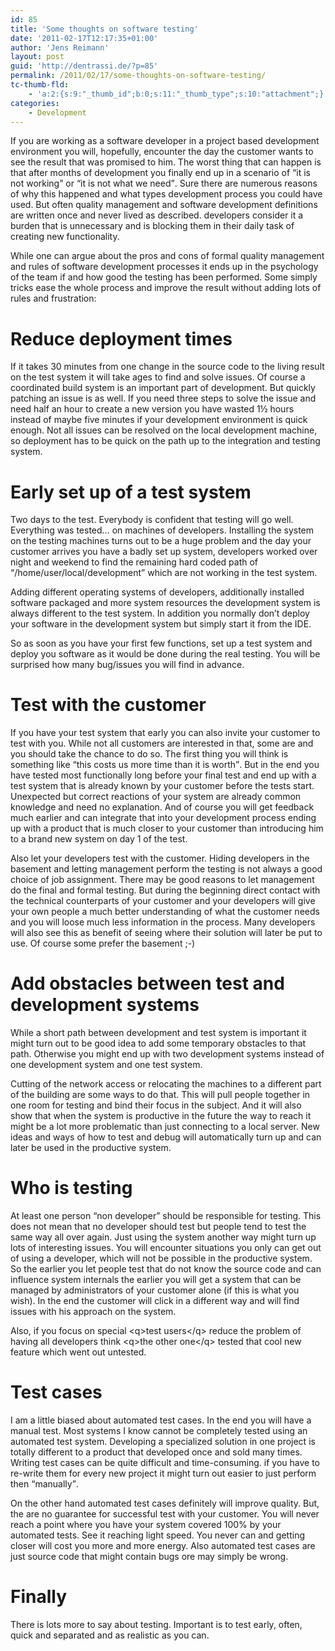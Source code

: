 ```yaml
---
id: 85
title: 'Some thoughts on software testing'
date: '2011-02-17T12:17:35+01:00'
author: 'Jens Reimann'
layout: post
guid: 'http://dentrassi.de/?p=85'
permalink: /2011/02/17/some-thoughts-on-software-testing/
tc-thumb-fld:
    - 'a:2:{s:9:"_thumb_id";b:0;s:11:"_thumb_type";s:10:"attachment";}'
categories:
    - Development
---
```


If you are working as a software developer in a project based development environment you will, hopefully, encounter the day the customer wants to see the result that was promised to him. The worst thing that can happen is that after months of development you finally end up in a scenario of <q>it is not working</q> or <q>it is not what we need</q>. Sure there are numerous reasons of why this happened and what types development process you could have used. But often quality management and software development definitions are written once and never lived as described. developers consider it a burden that is unnecessary and is blocking them in their daily task of creating new functionality.

<!-- more -->

While one can argue about the pros and cons of formal quality management and rules of software development processes it ends up in the psychology of the team if and how good the testing has been performed. Some simply tricks ease the whole process and improve the result without adding lots of rules and frustration:

# Reduce deployment times

If it takes 30 minutes from one change in the source code to the living result on the test system it will take ages to find and solve issues. Of course a coordinated build system is an important part of development. But quickly patching an issue is as well. If you need three steps to solve the issue and need half an hour to create a new version you have wasted 1½ hours instead of maybe five minutes if your development environment is quick enough. Not all issues can be resolved on the local development machine, so deployment has to be quick on the path up to the integration and testing system.

# Early set up of a test system

Two days to the test. Everybody is confident that testing will go well. Everything was tested… on machines of developers. Installing the system on the testing machines turns out to be a huge problem and the day your customer arrives you have a badly set up system, developers worked over night and weekend to find the remaining hard coded path of <q>/home/user/local/development</q> which are not working in the test system.

Adding different operating systems of developers, additionally installed software packaged and more system resources the development system is always different to the test system. In addition you normally don’t deploy your software in the development system but simply start it from the IDE.

So as soon as you have your first few functions, set up a test system and deploy you software as it would be done during the real testing. You will be surprised how many bug/issues you will find in advance.

# Test with the customer

If you have your test system that early you can also invite your customer to test with you. While not all customers are interested in that, some are and you should take the chance to do so. The first thing you will think is something like <q>this costs us more time than it is worth</q>. But in the end you have tested most functionally long before your final test and end up with a test system that is already known by your customer before the tests start. Unexpected but correct reactions of your system are already common knowledge and need no explanation. And of course you will get feedback much earlier and can integrate that into your development process ending up with a product that is much closer to your customer than introducing him to a brand new system on day 1 of the test.

Also let your developers test with the customer. Hiding developers in the basement and letting management perform the testing is not always a good choice of job assignment. There may be good reasons to let management do the final and formal testing. But during the beginning direct contact with the technical counterparts of your customer and your developers will give your own people a much better understanding of what the customer needs and you will loose much less information in the process. Many developers will also see this as benefit of seeing where their solution will later be put to use. Of course some prefer the basement ;-)

# Add obstacles between test and development systems

While a short path between development and test system is important it might turn out to be good idea to add some temporary obstacles to that path. Otherwise you might end up with two development systems instead of one development system and one test system.

Cutting of the network access or relocating the machines to a different part of the building are some ways to do that. This will pull people together in one room for testing and bind their focus in the subject. And it will also show that when the system is productive in the future the way to reach it might be a lot more problematic than just connecting to a local server. New ideas and ways of how to test and debug will automatically turn up and can later be used in the productive system.

# Who is testing

At least one person <q>non developer</q> should be responsible for testing. This does not mean that no developer should test but people tend to test the same way all over again. Just using the system another way might turn up lots of interesting issues. You will encounter situations you only can get out of using a developer, which will not be possible in the productive system. So the earlier you let people test that do not know the source code and can influence system internals the earlier you will get a system that can be managed by administrators of your customer alone (if this is what you wish). In the end the customer will click in a different way and will find issues with his approach on the system.

Also, if you focus on special &lt;q&gt;test users&lt;/q&gt; reduce the problem of having all developers think &lt;q&gt;the other one&lt;/q&gt; tested that cool new feature which went out untested.

# Test cases

I am a little biased about automated test cases. In the end you will have a manual test. Most systems I know cannot be completely tested using an automated test system. Developing a specialized solution in one project is totally different to a product that developed once and sold many times. Writing test cases can be quite difficult and time-consuming. if you have to re-write them for every new project it might turn out easier to just perform then <q>manually</q>.

On the other hand automated test cases definitely will improve quality. But, the are no guarantee for successful test with your customer. You will never reach a point where you have your system covered 100% by your automated tests. See it reaching light speed. You never can and getting closer will cost you more and more energy. Also automated test cases are just source code that might contain bugs ore may simply be wrong.

# Finally

There is lots more to say about testing. Important is to test early, often, quick and separated and as realistic as you can.
